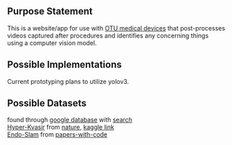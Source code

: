 ## Purpose Statement  
This is a website/app for use with [OTU medical devices](https://www.otumed.com) that post-processes videos captured after procedures and identifies any concerning things using a computer vision model.
## Possible Implementations
Current prototyping plans to utilize yolov3.
## Possible Datasets
found through [google database](https://datasetsearch.research.google.com/) with [search](https://datasetsearch.research.google.com/search?ref=TDJjdk1URnJjRzAyYW13MU1BPT0sTDJjdk1URnFPV0kxZDNsb2F3PT0sTDJjdk1URnRhbVpuWjJZeWFBPT0%3D&query=endoscopy%20video&docid=L2cvMTFrcG02amw1MA%3D%3D)  
[Hyper-Kvasir](https://datasets.simula.no/hyper-kvasir/) from [nature](https://www.nature.com/articles/s41597-020-00622-y), [kaggle link](https://www.kaggle.com/datasets/kelkalot/the-hyper-kvasir-dataset)  
[Endo-Slam](https://github.com/CapsuleEndoscope/EndoSLAM) from [papers-with-code](https://paperswithcode.com/dataset/endoslam)
